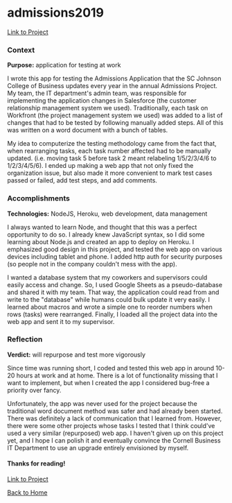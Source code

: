 # admissions2019
[Link to Project](https://github.com/benjamin-shen/admissions2019)  

### Context
**Purpose:** application for testing at work

I wrote this app for testing the Admissions Application that the SC Johnson College of Business updates every year in the annual Admissions Project. My team, the IT department's admin team, was responsible for implementing the application changes in Salesforce (the customer relationship management system we used). Traditionally, each task on Workfront (the project management system we used) was added to a list of changes that had to be tested by following manually added steps. All of this was written on a word document with a bunch of tables.

My idea to computerize the testing methodology came from the fact that, when rearranging tasks, each task number affected had to be manually updated. (i.e. moving task 5 before task 2 meant relabeling 1/5/2/3/4/6 to 1/2/3/4/5/6). I ended up making a web app that not only fixed the organization issue, but also made it more convenient to mark test cases passed or failed, add test steps, and add comments.

### Accomplishments
**Technologies:** NodeJS, Heroku, web development, data management

I always wanted to learn Node, and thought that this was a perfect opportunity to do so. I already knew JavaScript syntax, so I did some learning about Node.js and created an app to deploy on Heroku. I emphasized good design in this project, and tested the web app on various devices including tablet and phone. I added http auth for security purposes (so people not in the company couldn't mess with the app).

I wanted a database system that my coworkers and supervisors could easily access and change. So, I used Google Sheets as a pseudo-database and shared it with my team. That way, the application could read from and write to the "database" while humans could bulk update it very easily. I learned about macros and wrote a simple one to reorder numbers when rows (tasks) were rearranged. Finally, I loaded all the project data into the web app and sent it to my supervisor.

### Reflection
**Verdict:** will repurpose and test more vigorously

Since time was running short, I coded and tested this web app in around 10-20 hours at work and at home. There is a lot of functionality missing that I want to implement, but when I created the app I considered bug-free a priority over fancy.

Unfortunately, the app was never used for the project because the traditional word document method was safer and had already been started. There was definitely a lack of communication that I learned from. However, there were some other projects whose tasks I tested that I think could've used a very similar (repurposed) web app. I haven't given up on this project yet, and I hope I can polish it and eventually convince the Cornell Business IT Department to use an upgrade entirely envisioned by myself.

#### Thanks for reading!
[Link to Project](https://github.com/benjamin-shen/admissions2019)  

[Back to Home](/../../../about)  
